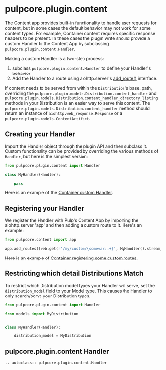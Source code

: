 

# pulpcore.plugin.content

The Content app provides built-in functionality to handle user requests for content, but in some
cases the default behavior may not work for some content types. For example, Container content requires
specific response headers to be present. In these cases the plugin write should provide a custom
Handler to the Content App by subclassing `pulpcore.plugin.content.Handler`.

Making a custom Handler is a two-step process:

1. subclass `pulpcore.plugin.content.Handler` to define your Handler's behavior
2. Add the Handler to a route using aiohttp.server's [add_route()](https://aiohttp.readthedocs.io/en/stable/web_reference.html#aiohttp.web.UrlDispatcher.add_route) interface.

If content needs to be served from within the `Distribution`'s base_path,
overriding the `pulpcore.plugin.models.Distribution.content_handler` and
`pulpcore.plugin.models.Distribution.content_handler_directory_listing`
methods in your Distribution is an easier way to serve this content. The
`pulpcore.plugin.models.Distribution.content_handler` method should
return an instance of `aiohttp.web_response.Response` or a
`pulpcore.plugin.models.ContentArtifact`.

## Creating your Handler

Import the Handler object through the plugin API and then subclass it. Custom functionality can be
provided by overriding the various methods of `Handler`, but here is the simplest version:

```python
from pulpcore.plugin.content import Handler

class MyHandler(Handler):

    pass
```

Here is an example of the [Container custom Handler](https://github.com/pulp/pulp_container/blob/master/pulp_container/app/registry.py).

## Registering your Handler

We register the Handler with Pulp's Content App by importing the aiohttp.server 'app' and then
adding a custom route to it. Here's an example:

```python
from pulpcore.content import app

app.add_routes([web.get(r'/my/custom/{somevar:.+}', MyHandler().stream_content)])
```

Here is an example of [Container registering some custom routes](https://github.com/pulp/pulp_container/blob/master/pulp_container/app/content.py).

## Restricting which detail Distributions Match

To restrict which Distribution model types your Handler will serve, set the `distribution_model`
field to your Model type. This causes the Handler to only search/serve your Distribution types.

```python
from pulpcore.plugin.content import Handler

from models import MyDistribution


class MyHandler(Handler):

    distribution_model = MyDistribution
```

## pulpcore.plugin.content.Handler

```{eval-rst}
.. autoclass:: pulpcore.plugin.content.Handler
```
